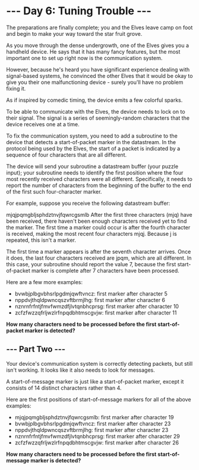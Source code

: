 # --- Day 6: Tuning Trouble ---

The preparations are finally complete; you and the Elves leave camp on foot and begin to make your way toward the star fruit grove.

As you move through the dense undergrowth, one of the Elves gives you a handheld device. He says that it has many fancy features, but the most important one to set up right now is the communication system.

However, because he's heard you have significant experience dealing with signal-based systems, he convinced the other Elves that it would be okay to give you their one malfunctioning device - surely you'll have no problem fixing it.

As if inspired by comedic timing, the device emits a few colorful sparks.

To be able to communicate with the Elves, the device needs to lock on to their signal. The signal is a series of seemingly-random characters that the device receives one at a time.

To fix the communication system, you need to add a subroutine to the device that detects a start-of-packet marker in the datastream. In the protocol being used by the Elves, the start of a packet is indicated by a sequence of four characters that are all different.

The device will send your subroutine a datastream buffer (your puzzle input); your subroutine needs to identify the first position where the four most recently received characters were all different. Specifically, it needs to report the number of characters from the beginning of the buffer to the end of the first such four-character marker.

For example, suppose you receive the following datastream buffer:

mjqjpqmgbljsphdztnvjfqwrcgsmlb
After the first three characters (mjq) have been received, there haven't been enough characters received yet to find the marker. The first time a marker could occur is after the fourth character is received, making the most recent four characters mjqj. Because j is repeated, this isn't a marker.

The first time a marker appears is after the seventh character arrives. Once it does, the last four characters received are jpqm, which are all different. In this case, your subroutine should report the value 7, because the first start-of-packet marker is complete after 7 characters have been processed.

Here are a few more examples:

- bvwbjplbgvbhsrlpgdmjqwftvncz: first marker after character 5
- nppdvjthqldpwncqszvftbrmjlhg: first marker after character 6
- nznrnfrfntjfmvfwmzdfjlvtqnbhcprsg: first marker after character 10
- zcfzfwzzqfrljwzlrfnpqdbhtmscgvjw: first marker after character 11

**How many characters need to be processed before the first start-of-packet marker is detected?**

## --- Part Two ---

Your device's communication system is correctly detecting packets, but still isn't working. It looks like it also needs to look for messages.

A start-of-message marker is just like a start-of-packet marker, except it consists of 14 distinct characters rather than 4.

Here are the first positions of start-of-message markers for all of the above examples:

- mjqjpqmgbljsphdztnvjfqwrcgsmlb: first marker after character 19
- bvwbjplbgvbhsrlpgdmjqwftvncz: first marker after character 23
- nppdvjthqldpwncqszvftbrmjlhg: first marker after character 23
- nznrnfrfntjfmvfwmzdfjlvtqnbhcprsg: first marker after character 29
- zcfzfwzzqfrljwzlrfnpqdbhtmscgvjw: first marker after character 26

**How many characters need to be processed before the first start-of-message marker is detected?**
